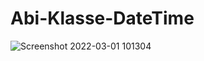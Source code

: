 # Abi-Klasse-DateTime
![Screenshot 2022-03-01 101304](https://user-images.githubusercontent.com/78038701/156139870-6d061d95-def1-4eab-a0c5-ec0d521691a9.png)
